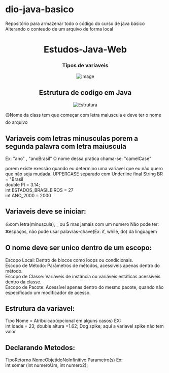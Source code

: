 # dio-java-basico
Repositório para armazenar todo o código do curso de java básico
Alterando o conteudo de um arquivo de forma local
<div align="center">
  
# Estudos-Java-Web

### Tipos de variaveis
![image](https://github.com/user-attachments/assets/38463863-8ac8-4bac-9ac5-713e12b3e066)
  
## Estrutura de codigo em Java

![Estrutura](https://arquivo.devmedia.com.br/artigos/Thiago_Varallo/Metodos_Java/Metodos_Java1.jpg)

</div>

<div>

🟡Nome da class tem que começar com letra maiuscula e deve ter o nome do arquivo

## Variaveis com letras minusculas porem a segunda palavra com letra maiuscula 
 Ex: "ano" , "anoBrasil"
 O nome dessa pratica chama-se: "camelCase"

porem existe exessão quando eu determino uma variavel 
que eu não quero que não seja mudada.
UPPERCASE separado com Underline
final String BR = "Brasil<br>
double PI = 3.14;<br>
int ESTADOS_BRASILEIROS = 27<br>
int ANO_2000 = 2000<br>


## Variaveis deve se iniciar: 
👍com letra(minuscula), _ ou $ mas 
jamais com um numero
Não pode ter:
❌espaços, não pode usar 
palavras-chave(Ex: if, while, do) da linguagem

## O nome deve ser unico dentro de um escopo:
Escopo Local: Dentro de blocos como loops ou condicionais.<br>
Escopo de Método: Parâmetros de métodos, acessíveis apenas dentro do método.<br>
Escopo de Classe: Variáveis de instância ou variáveis estáticas acessíveis dentro da classe.<br>
Escopo de Pacote: Acessível apenas dentro do mesmo pacote, quando não especificado um modificador de acesso.

## Estrutura da variavel:
Tipo Nome = Atribuicao(opcional em alguns casos)
EX:<br>
int idade = 23;
double altura =1.62;
Dog spike; aqui a variavel spike não tem valor

## Declarando Metodos:
TipoRetorno NomeObjetidoNoInfinitivo Parametro(s)
Ex:<br>
int somar (int numeroUm, int numero2);
</div>
